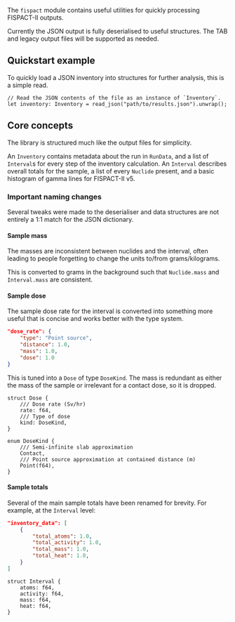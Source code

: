 The `fispact` module contains useful utilities for quickly processing FISPACT-II
outputs.

Currently the JSON output is fully deserialised to useful structures. The TAB
and legacy output files will be supported as needed.

## Quickstart example

To quickly load a JSON inventory into structures for further analysis, this is
a simple read.

```rust, ignore
// Read the JSON contents of the file as an instance of `Inventory`.
let inventory: Inventory = read_json("path/to/results.json").unwrap();
```

## Core concepts

The library is structured much like the output files for simplicity.

An `Inventory` contains metadata about the run in `RunData`, and a list of
`Interval`s for every step of the inventory calculation. An `Interval` describes
overall totals for the sample, a list of every `Nuclide` present, and a basic
histogram of gamma lines for FISPACT-II v5.

### Important naming changes

Several tweaks were made to the deserialiser and data structures are not
entirely a 1:1 match for the JSON dictionary.

#### Sample mass

The masses are inconsistent between nuclides and the interval, often leading to
people forgetting to change the units to/from grams/kilograms.

This is converted to grams in the background such that `Nuclide.mass` and
`Interval.mass` are consistent.

#### Sample dose

The sample dose rate for the interval is converted into something more useful
that is concise and works better with the type system.

```json
"dose_rate": {
    "type": "Point source",
    "distance": 1.0,
    "mass": 1.0,
    "dose": 1.0
}
```

This is tuned into a `Dose` of type `DoseKind`. The mass is redundant as either
the mass of the sample or irrelevant for a contact dose, so it is dropped.

```rust, no_run
struct Dose {
    /// Dose rate (Sv/hr)
    rate: f64,
    /// Type of dose
    kind: DoseKind,
}

enum DoseKind {
    /// Semi-infinite slab approximation
    Contact,
    /// Point source approximation at contained distance (m)
    Point(f64),
}
```

#### Sample totals

Several of the main sample totals have been renamed for brevity. For example,
at the `Interval` level:

```json
"inventory_data": [
    {
        "total_atoms": 1.0,
        "total_activity": 1.0,
        "total_mass": 1.0,
        "total_heat": 1.0,
    }
]
```

```rust, no_run
struct Interval {
    atoms: f64,
    activity: f64,
    mass: f64,
    heat: f64,
}
```
